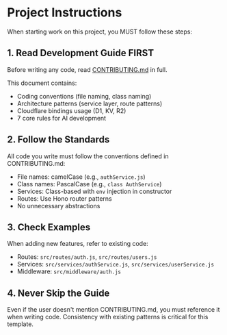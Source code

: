 # Project Instructions

When starting work on this project, you MUST follow these steps:

## 1. Read Development Guide FIRST
Before writing any code, read [CONTRIBUTING.md](../CONTRIBUTING.md) in full.

This document contains:
- Coding conventions (file naming, class naming)
- Architecture patterns (service layer, route patterns)
- Cloudflare bindings usage (D1, KV, R2)
- 7 core rules for AI development

## 2. Follow the Standards
All code you write must follow the conventions defined in CONTRIBUTING.md:
- File names: camelCase (e.g., `authService.js`)
- Class names: PascalCase (e.g., `class AuthService`)
- Services: Class-based with `env` injection in constructor
- Routes: Use Hono router patterns
- No unnecessary abstractions

## 3. Check Examples
When adding new features, refer to existing code:
- Routes: `src/routes/auth.js`, `src/routes/users.js`
- Services: `src/services/authService.js`, `src/services/userService.js`
- Middleware: `src/middleware/auth.js`

## 4. Never Skip the Guide
Even if the user doesn't mention CONTRIBUTING.md, you must reference it when writing code.
Consistency with existing patterns is critical for this template.
